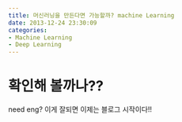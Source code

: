 ```yaml
---
title: 머신러닝을 만든다면 가능할까? machine Learning
date: 2013-12-24 23:30:09
categories:
- Machine Learning
- Deep Learning
---
```



# 확인해 볼까나??
need eng?
이게 잘되면 이제는 블로그 시작이다!!
